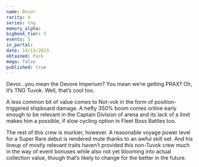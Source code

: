 ```yaml
---
name: Devor
rarity: 4
series: tng
memory_alpha:
bigbook_tier: 5
events: 5
in_portal:
date: 14/11/2023
obtained: Pack
mega: false
published: true
---
```


Devor…you mean the Devore Imperium? You mean we’re getting PRAX‽ Oh, it’s TNG Tuvok. Well, that’s cool too.

A less common bit of value comes to Not-vok in the form of position-triggered shipboard damage. A hefty 350% boom comes online early enough to be relevant in the Captain Division of arena and its lack of a limit makes him a possible, if slow cycling option in Fleet Boss Battles too.

The rest of this crew is murkier, however. A reasonable voyage power level for a Super Rare debut is rendered mute thanks to an awful skill set. And his lineup of mostly relevant traits haven’t provided this non-Tuvok crew much in the way of event bonuses while also not yet blooming into actual collection value, though that’s likely to change for the better in the future.
